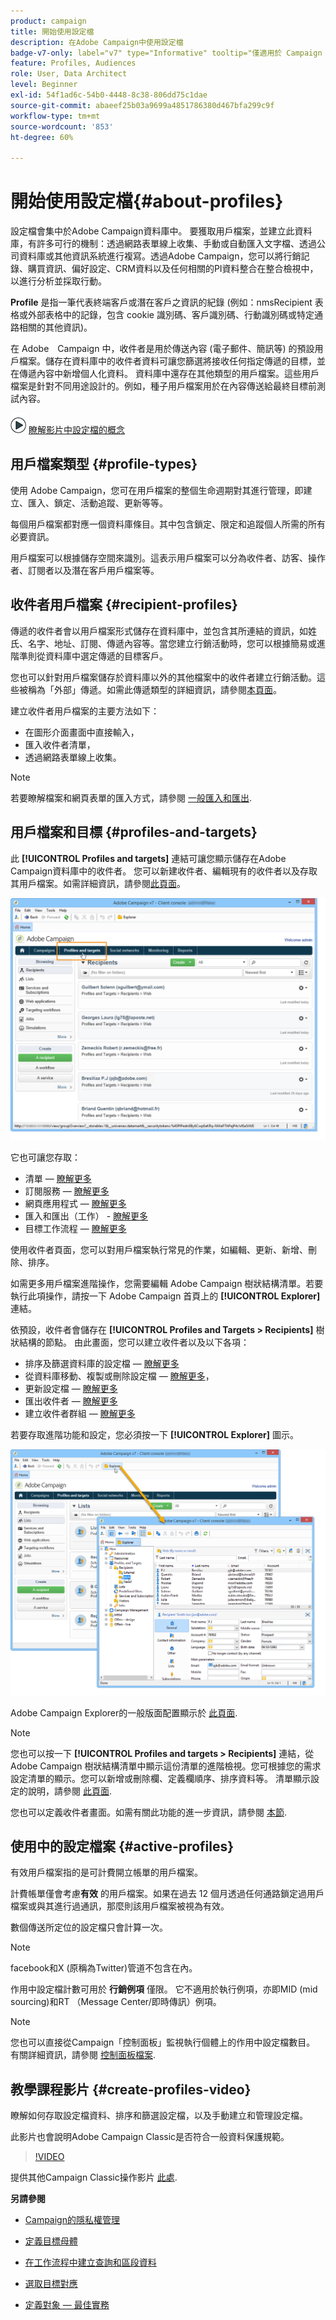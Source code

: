 ```yaml
---
product: campaign
title: 開始使用設定檔
description: 在Adobe Campaign中使用設定檔
badge-v7-only: label="v7" type="Informative" tooltip="僅適用於 Campaign Classic v7"
feature: Profiles, Audiences
role: User, Data Architect
level: Beginner
exl-id: 54f1ad6c-54b0-4448-8c38-806dd75c1dae
source-git-commit: abaeef25b03a9699a4851786380d467bfa299c9f
workflow-type: tm+mt
source-wordcount: '853'
ht-degree: 60%

---
```


# 開始使用設定檔{#about-profiles}



設定檔會集中於Adobe Campaign資料庫中。 要獲取用戶檔案，並建立此資料庫，有許多可行的機制：透過網路表單線上收集、手動或自動匯入文字檔、透過公司資料庫或其他資訊系統進行複寫。透過Adobe Campaign，您可以將行銷記錄、購買資訊、偏好設定、CRM資料以及任何相關的PI資料整合在整合檢視中，以進行分析並採取行動。

**Profile** 是指一筆代表終端客戶或潛在客戶之資訊的紀錄 (例如：nmsRecipient 表格或外部表格中的記錄，包含 cookie 識別碼、客戶識別碼、行動識別碼或特定通路相關的其他資訊)。

在 Adobe　Campaign 中，收件者是用於傳送內容 (電子郵件、簡訊等) 的預設用戶檔案。儲存在資料庫中的收件者資料可讓您篩選將接收任何指定傳遞的目標，並在傳遞內容中新增個人化資料。 資料庫中還存在其他類型的用戶檔案。這些用戶檔案是針對不同用途設計的。例如，種子用戶檔案用於在內容傳送給最終目標前測試內容。

![](assets/do-not-localize/how-to-video.png) [瞭解影片中設定檔的概念](#create-profiles-video)

## 用戶檔案類型 {#profile-types}

使用 Adobe Campaign，您可在用戶檔案的整個生命週期對其進行管理，即建立、匯入、鎖定、活動追蹤、更新等等。

每個用戶檔案都對應一個資料庫條目。其中包含鎖定、限定和追蹤個人所需的所有必要資訊。

用戶檔案可以根據儲存空間來識別。這表示用戶檔案可以分為收件者、訪客、操作者、訂閱者以及潛在客戶用戶檔案等。

## 收件者用戶檔案 {#recipient-profiles}

傳遞的收件者會以用戶檔案形式儲存在資料庫中，並包含其所連結的資訊，如姓氏、名字、地址、訂閱、傳遞內容等。當您建立行銷活動時，您可以根據簡易或進階準則從資料庫中選定傳遞的目標客戶。

您也可以針對用戶檔案儲存於資料庫以外的其他檔案中的收件者建立行銷活動。這些被稱為「外部」傳遞。如需此傳遞類型的詳細資訊，請參閱[本頁面](../../delivery/using/steps-defining-the-target-population.md#selecting-external-recipients)。

建立收件者用戶檔案的主要方法如下：

* 在圖形介面畫面中直接輸入，
* 匯入收件者清單，
* 透過網路表單線上收集。

>[!NOTE]
>
>若要瞭解檔案和網頁表單的匯入方式，請參閱 [一般匯入和匯出](../../platform/using/get-started-data-import-export.md).

## 用戶檔案和目標 {#profiles-and-targets}

此 **[!UICONTROL Profiles and targets]** 連結可讓您顯示儲存在Adobe Campaign資料庫中的收件者。 您可以新建收件者、編輯現有的收件者以及存取其用戶檔案。如需詳細資訊，請參閱[此頁面](../../platform/using/editing-a-profile.md)。

![](assets/d_ncs_user_interface_target_link.png)

它也可讓您存取：

* 清單 —  [瞭解更多](../../platform/using/creating-and-managing-lists.md)
* 訂閱服務 —  [瞭解更多](../../delivery/using/managing-subscriptions.md)
* 網頁應用程式 —  [瞭解更多](../../web/using/about-web-applications.md)
* 匯入和匯出（工作） - [瞭解更多](../../platform/using/about-generic-imports-exports.md)
* 目標工作流程 —  [瞭解更多](../../workflow/using/building-a-workflow.md#implementation-steps-)

使用收件者頁面，您可以對用戶檔案執行常見的作業，如編輯、更新、新增、刪除、排序。

如需更多用戶檔案進階操作，您需要編輯 Adobe Campaign 樹狀結構清單。若要執行此項操作，請按一下 Adobe Campaign 首頁上的 **[!UICONTROL Explorer]** 連結。

依預設，收件者會儲存在 **[!UICONTROL Profiles and Targets > Recipients]** 樹狀結構的節點。 由此畫面，您可以建立收件者以及以下各項：

* 排序及篩選資料庫的設定檔 —  [瞭解更多](../../platform/using/filtering-options.md)
* 從資料庫移動、複製或刪除設定檔 —  [瞭解更多](../../platform/using/managing-profiles.md)，
* 更新設定檔 —  [瞭解更多](../../platform/using/updating-data.md)
* 匯出收件者 —  [瞭解更多](../../platform/using/exporting-and-importing-profiles.md)
* 建立收件者群組 —  [瞭解更多](../../platform/using/creating-and-managing-lists.md)

若要存取進階功能和設定，您必須按一下 **[!UICONTROL Explorer]** 圖示。

![](assets/d_ncs_user_interface01.png)

Adobe Campaign Explorer的一般版面配置顯示於 [此頁面](../../platform/using/adobe-campaign-explorer.md).

>[!NOTE]
>
>您也可以按一下 **[!UICONTROL Profiles and targets > Recipients]** 連結，從 Adobe Campaign 樹狀結構清單中顯示這份清單的進階檢視。您可根據您的需求設定清單的顯示。您可以新增或刪除欄、定義欄順序、排序資料等。 清單顯示設定的說明，請參閱 [此頁面](../../platform/using/adobe-campaign-ui-lists.md).
>
>您也可以定義收件者畫面。如需有關此功能的進一步資訊，請參閱 [本節](../../platform/using/access-management-folders.md).

## 使用中的設定檔案 {#active-profiles}

有效用戶檔案指的是可計費開立帳單的用戶檔案。

計費帳單僅會考慮&#x200B;**有效** 的用戶檔案。如果在過去 12 個月透過任何通路鎖定過用戶檔案或與其進行過通訊，那麼則該用戶檔案被視為有效。

數個傳送所定位的設定檔只會計算一次。

>[!NOTE]
>
>facebook和X (原稱為Twitter)管道不包含在內。

作用中設定檔計數可用於 **行銷例項** 僅限。 它不適用於執行例項，亦即MID (mid sourcing)和RT （Message Center/即時傳訊）例項。

>[!NOTE]
>
>您也可以直接從Campaign「控制面板」監視執行個體上的作用中設定檔數目。 有關詳細資訊，請參閱 [控制面板檔案](https://experienceleague.adobe.com/docs/control-panel/using/performance-monitoring/active-profiles-monitoring.html).

## 教學課程影片 {#create-profiles-video}

瞭解如何存取設定檔資料、排序和篩選設定檔，以及手動建立和管理設定檔。

此影片也會說明Adobe Campaign Classic是否符合一般資料保護規範。

>[!VIDEO](https://video.tv.adobe.com/v/35611?quality=12)

提供其他Campaign Classic操作影片 [此處](https://experienceleague.adobe.com/docs/campaign-classic-learn/tutorials/overview.html?lang=zh-Hant).

**另請參閱**

* [Campaign的隱私權管理](https://helpx.adobe.com/tw/campaign/kb/acc-privacy.html)

* [定義目標母體](../../delivery/using/define-the-right-audience.md)

* [在工作流程中建立查詢和區段資料](../../workflow/using/targeting-data.md)

* [選取目標對應](../../delivery/using/selecting-a-target-mapping.md)

* [定義對象 — 最佳實務](../../delivery/using/define-the-right-audience.md)

